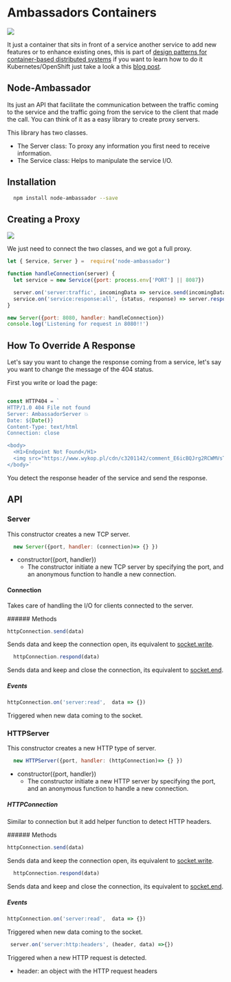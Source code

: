 # Ambassadors Containers

![](https://github.com/cesarvr/hugo-blog/blob/master/static/istio-2/ambassador.png)

It just a container that sits in front of a service another service to add new features or to enhance existing ones, this is part of [design patterns for container-based distributed systems](https://ai.google/research/pubs/pub45406) if you want to learn how to do it Kubernetes/OpenShift just take a look a this [blog post](https://cesarvr.io/post/istio-2/).

## Node-Ambassador

Its just an API that facilitate the communication between the traffic coming to the service and the traffic going from the service to the client that made the call. You can think of it as a easy library to create proxy servers.

This library has two classes.

- The Server class: To proxy any information you first need to receive information.
- The Service class: Helps to manipulate the service I/O.


## Installation

```sh
  npm install node-ambassador --save
```



## Creating a Proxy

![](https://raw.githubusercontent.com/cesarvr/hugo-blog/master/static/istio-2/relationship-objects.png)

We just need to connect the two classes, and we got a full proxy.

```js
let { Service, Server } =  require('node-ambassador')

function handleConnection(server) {
  let service = new Service({port: process.env['PORT'] || 8087})

  server.on('server:traffic', incomingData => service.send(incomingData))
  service.on('service:response:all', (status, response) => server.respond(response) )
}

new Server({port: 8080, handler: handleConnection})
console.log('Listening for request in 8080!!')
```


## How To Override A Response

Let's say you want to change the response coming from a service, let's say you want to change the message of the 404 status.

First you write or load the page:


```js

const HTTP404 = `
HTTP/1.0 404 File not found
Server: AmbassadorServer 💥
Date: ${Date()}
Content-Type: text/html
Connection: close

<body>
  <H1>Endpoint Not Found</H1>
  <img src="https://www.wykop.pl/cdn/c3201142/comment_E6icBQJrg2RCWMVsTm4mA3XdC9yQKIjM.gif">
</body>`
```

You detect the response header of the service and send the response.

## API

### Server

This constructor creates a new TCP server.

```js
  new Server({port, handler: (connection)=> {} })
```
- constructor({port, handler})  
  - The constructor initiate a new TCP server by specifying the port, and an anonymous function to handle a new connection.

#### Connection

Takes care of handling the I/O for clients connected to the server.

###### Methods

```js
httpConnection.send(data)
```

Sends data and keep the connection open, its equivalent to [socket.write](https://nodejs.org/api/net.html#net_socket_write_data_encoding_callback).


```js
  httpConnection.respond(data)
```
Sends data and keep and close the connection, its equivalent to [socket.end](https://nodejs.org/api/net.html#net_socket_end_data_encoding_callback).

##### Events

```js
httpConnection.on('server:read',  data => {})
```
Triggered when new data coming to the socket.


### HTTPServer

This constructor creates a new HTTP type of server.

```js
  new HTTPServer({port, handler: (httpConnection)=> {} })
```

- constructor({port, handler})  
  - The constructor initiate a new HTTP server by specifying the port, and an anonymous function to handle a new connection.


##### HTTPConnection

Similar to connection but it add helper function to detect HTTP headers.

###### Methods

```js
httpConnection.send(data)
```

Sends data and keep the connection open, its equivalent to [socket.write](https://nodejs.org/api/net.html#net_socket_write_data_encoding_callback).


```js
  httpConnection.respond(data)
```
Sends data and keep and close the connection, its equivalent to [socket.end](https://nodejs.org/api/net.html#net_socket_end_data_encoding_callback).



##### Events

```js
httpConnection.on('server:read',  data => {})
```

Triggered when new data coming to the socket.


```js
 server.on('server:http:headers', (header, data) =>{})
```

Triggered when a new HTTP request is detected.

- header: an object with the HTTP request headers
